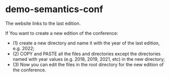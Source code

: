 # demo-semantics-conf

The website links to the last edition.  

If You want to create a new edition of the conference:

* (1) create a new directory and name it with the year of the last edition, e.g. 2022;
* (2) COPY and PASTE all the files and directories except the directories named with year values (e.g. 2018, 2019, 2021, etc) in the new directory;
* (3) Now you can edit the files in the root directory for the new edition of the conference.
